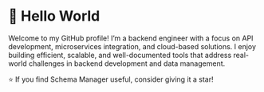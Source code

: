 # 👋 Hello World 

Welcome to my GitHub profile! I’m a backend engineer with a focus on API development, microservices integration, and cloud-based solutions. I enjoy building efficient, scalable, and well-documented tools that address real-world challenges in backend development and data management. 

⭐ If you find Schema Manager useful, consider giving it a star!
